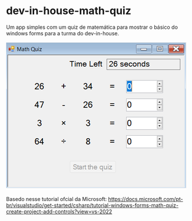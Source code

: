 # dev-in-house-math-quiz

Um app simples com um quiz de matemática para mostrar o básico do windows forms para a turma do dev-in-house.

<img src='app-preview.png'>

Basedo nesse tutorial ofcial da Microsoft:
https://docs.microsoft.com/pt-br/visualstudio/get-started/csharp/tutorial-windows-forms-math-quiz-create-project-add-controls?view=vs-2022